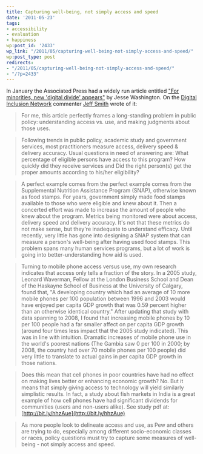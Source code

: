 ```yaml
---
title: Capturing well-being, not simply access and speed
date: '2011-05-23'
tags:
- accessibility
- evaluation
- happiness
wp:post_id: '2433'
wp_link: "/2011/05/capturing-well-being-not-simply-access-and-speed/"
wp:post_type: post
redirects:
- "/2011/05/capturing-well-being-not-simply-access-and-speed/"
- "/?p=2433"
---
```


In January the Associated Press had a widely run article entitled ["For minorities, new 'digital divide' appears"](http://www.denverpost.com/recommended/ci_17041068) by Jesse Washington. On the [Digital Inclusion Network](http://forums.e-democracy.org/groups/inclusion) commenter [Jeff Smith](http://civsourceonline.com/) wrote of it:

> For me, this article perfectly frames a long-standing problem in public policy: understanding access vs. use, and making judgments about those uses.

>

> Following trends in public policy, academic study and government services, most practitioners measure access, delivery speed & delivery accuracy. Usual questions in need of answering are: What percentage of eligible persons have access to this program? How quickly did they receive services and Did the right person(s) get the proper amounts according to his/her eligibility?

>

> A perfect example comes from the perfect example comes from the Supplemental Nutrition Assistance Program (SNAP), otherwise known as food stamps. For years, government simply made food stamps available to those who were eligible and knew about it. Then a concerted effort was made to increase the amount of people who knew about the program. Metrics being monitored were about access, delivery speed and delivery accuracy. It's not that these metrics do not make sense, but they're inadequate to understand efficacy. Until recently, very little has gone into designing a SNAP system that can measure a person's well-being after having used food stamps. This problem spans many human services programs, but a lot of work is going into better-understanding how aid is used.

>

> Turning to mobile phone access versus use, my own research indicates that access only tells a fraction of the story. In a 2005 study, Leonard Waverman, Fellow at the London Business School and Dean of the Haskayne School of Business at the University of Calgary, found that, "A developing country which had an average of 10 more mobile phones per 100 population between 1996 and 2003 would have enjoyed per capita GDP growth that was 0.59 percent higher than an otherwise identical country." After updating that study with data spanning to 2008, I found that increasing mobile phones by 10 per 100 people had a far smaller affect on per capita GDP growth (around four times less impact that the 2005 study indicated). This was in line with intuition. Dramatic increases of mobile phone use in the world's poorest nations (The Gambia saw 0 per 100 in 2000; by 2008, the country had over 70 mobile phones per 100 people) did very little to translate to actual gains in per capita GDP growth in those nations.

>

> Does this mean that cell phones in poor countries have had no effect on making lives better or enhancing economic growth? No. But it means that simply giving access to technology will yield similarly simplistic results. In fact, a study about fish markets in India is a great example of how cell phones have had significant dividends for communities (users and non-users alike). See study pdf at: [http://bit.ly/hhzAue](http://bit.ly/hhzAue)

>

> As more people look to delineate access and use, as Pew and others are trying to do, especially among different socio-economic classes or races, policy questions must try to capture some measures of well-being - not simply access and speed.
